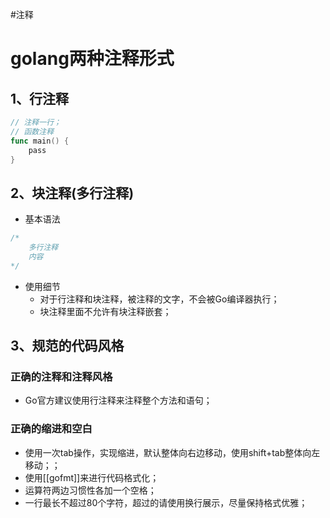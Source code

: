 #注释

# golang两种注释形式

## 1、行注释

```go
// 注释一行；
// 函数注释
func main() {
	pass
}
```

## 2、块注释(多行注释)

* 基本语法

```go
/*
	多行注释
	内容
*/
```

* 使用细节
  - 对于行注释和块注释，被注释的文字，不会被Go编译器执行；
  - 块注释里面不允许有块注释嵌套；


## 3、规范的代码风格

### 正确的注释和注释风格
* Go官方建议使用行注释来注释整个方法和语句；

### 正确的缩进和空白
* 使用一次tab操作，实现缩进，默认整体向右边移动，使用shift+tab整体向左移动；；
* 使用[[gofmt]]来进行代码格式化；
* 运算符两边习惯性各加一个空格； 
* 一行最长不超过80个字符，超过的请使用换行展示，尽量保持格式优雅；


